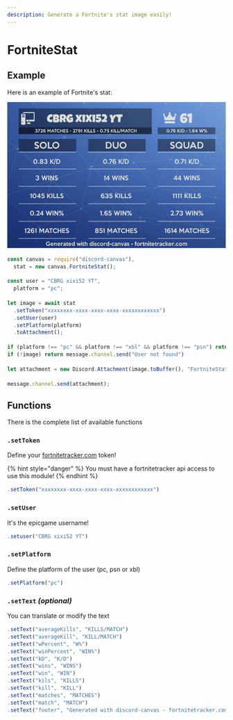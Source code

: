 ```yaml
---
description: Generate a Fortnite's stat image easily!
---
```


# FortniteStat

## Example

Here is an example of Fortnite's stat:

![It&apos;s an example](../.gitbook/assets/stat.png)

```javascript
const canvas = require("discord-canvas"),
  stat = new canvas.FortniteStat();
  
const user = "CBRG xixi52 YT",
  platform = "pc";
  
let image = await stat
  .setToken("xxxxxxxx-xxxx-xxxx-xxxx-xxxxxxxxxxxx")
  .setUser(user)
  .setPlatform(platform)
  .toAttachment();

if (platform !== "pc" && platform !== "xbl" && platform !== "psn") return message.channel.send("Please enter a valid platform")
if (!image) return message.channel.send("User not found")

let attachment = new Discord.Attachment(image.toBuffer(), "FortniteStat.png");

message.channel.send(attachment);
```

## Functions

There is the complete list of available functions

### `.setToken`

Define your [fortnitetracker.com](https://fortnitetracker.com/site-api) token!

{% hint style="danger" %}
You must have a fortnitetracker api access to use this module!
{% endhint %}

```javascript
.setToken("xxxxxxxx-xxxx-xxxx-xxxx-xxxxxxxxxxxx")
```

### `.setUser`

It's the epicgame username!

```javascript
.setuser("CBRG xixi52 YT")
```

### `.setPlatform`

Define the platform of the user \(pc, psn or xbl\)

```javascript
.setPlatform("pc")
```

### `.setText` _\(optional\)_

You can translate or modify the text

```javascript
.setText("averageKills", "KILLS/MATCH")
.setText("averageKill", "KILL/MATCH")
.setText("wPercent", "W%")
.setText("winPercent", "WIN%")
.setText("kD", "K/D")
.setText("wins", "WINS")
.setText("win", "WIN")
.setText("kils", "KILLS")
.setText("kill", "KILL")
.setText("matches", "MATCHES")
.setText("match", "MATCH")
.setText("footer", "Generated with discord-canvas - fortnitetracker.com")
```

